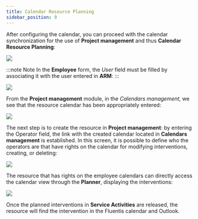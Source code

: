 ```yaml
---
title: Calendar Resource Planning 
sidebar_position: 9
---
```


After configuring the calendar, you can proceed with the calendar synchronization for the use of **Project management** and thus **Calendar Resource Planning**:

![](/img/it-it/project-management/transverse-procedures/image01.png)

:::note Note 
In the **Employee** form, the *User* field must be filled by associating it with the user entered in **ARM**:
:::

![](/img/it-it/project-management/transverse-procedures/image02.png)

From the **Project management** module, in the *Calendars management*, we see that the resource calendar has been appropriately entered: 

![](/img/it-it/project-management/transverse-procedures/image03.png)

The next step is to create the resource in **Project management**: by entering the Operator field, the link with the created calendar located in **Calendars management** is established. In this screen, it is possible to define who the operators are that have rights on the calendar for modifying interventions, creating, or deleting:

![](/img/it-it/project-management/transverse-procedures/image04.png)

The resource that has rights on the employee calendars can directly access the calendar view through the **Planner**, displaying the interventions:

![](/img/it-it/project-management/transverse-procedures/image05.png)

Once the planned interventions in **Service Activities** are released, the resource will find the intervention in the Fluentis calendar and Outlook.